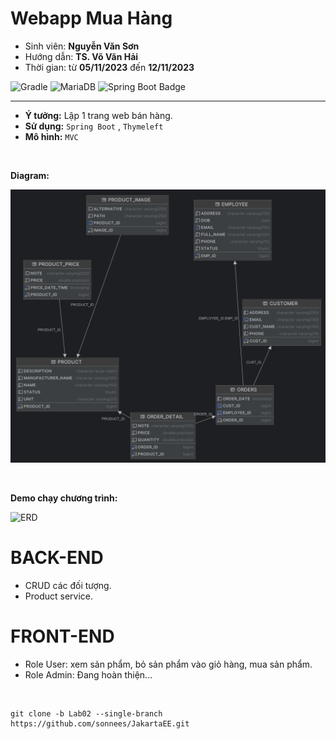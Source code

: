 # Webapp Mua Hàng
- Sinh viên: **Nguyễn Văn Sơn**
- Hướng dẫn: **TS. Võ Văn Hải**
- Thời gian: từ **05/11/2023**  đến **12/11/2023**

![Gradle](https://img.shields.io/badge/Gradle-02303A.svg?style=for-the-badge&logo=Gradle&logoColor=black)
![MariaDB](https://img.shields.io/badge/MariaDB-003545?style=for-the-badge&logo=mariadb&logoColor=black)
![Spring Boot Badge](https://img.shields.io/badge/Spring%20Boot-6DB33F?logo=springboot&logoColor=fff&style=for-the-badge)

  <hr>

- **Ý tưởng:** Lập 1 trang web bán hàng. <br>
- **Sử dụng:** `Spring Boot` , `Thymeleft` <br>
- **Mô hình:** `MVC` <br>
<br>

**Diagram:**

  ![ERD](/img/Diagram.png)

<br>

**Demo chạy chương trình:**

  ![ERD](/img/Lab06.gif)



# BACK-END
- CRUD các đối tượng.
- Product service.



# FRONT-END 
- Role User: xem sản phẩm, bỏ sản phẩm vào giỏ hàng, mua sản phẩm.<br>
- Role Admin: Đang hoàn thiện... <br>


<br>

```git
git clone -b Lab02 --single-branch https://github.com/sonnees/JakartaEE.git
```
 








